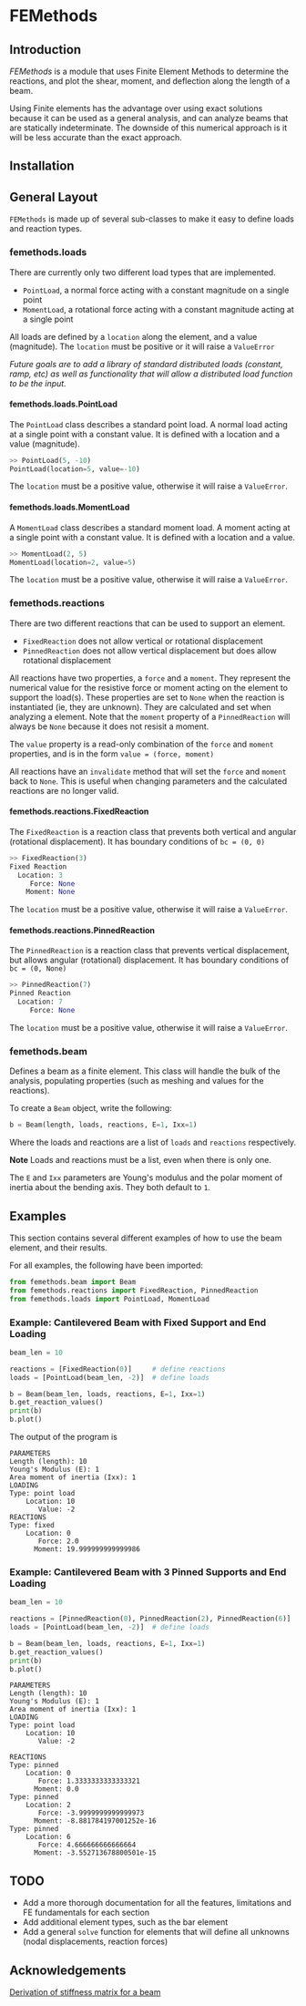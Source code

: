 # FEMethods

## Introduction
_FEMethods_ is a module that uses Finite Element Methods to determine the reactions, and plot the shear, moment, and deflection along the length of a beam.

Using Finite elements has the advantage over using exact solutions because it can be used as a general analysis, and can analyze beams that are statically indeterminate. The downside of this numerical approach is it will be less accurate than the exact approach.


## Installation


## General Layout

`FEMethods` is made up of several sub-classes to make it easy to define loads and reaction types.

### femethods.loads
There are currently only two different load types that are implemented.

 * `PointLoad`, a normal force acting with a constant magnitude on a single point
 * `MomentLoad`, a rotational force acting with a constant magnitude acting at a single point

All loads are defined by a `location` along the element, and a value (magnitude). The `location` must be positive or it will raise a `ValueError`

_Future goals are to add a library of standard distributed loads (constant, ramp, etc) as well as functionality that will allow a distributed load function to be the input._

#### femethods.loads.PointLoad
The `PointLoad` class describes a standard point load. A normal load acting at a single point with a constant value. It is defined with a location and a value (magnitude).

```python
>> PointLoad(5, -10)
PointLoad(location=5, value=-10)
```

The `location` must be a positive value, otherwise it will raise a `ValueError`.

#### femethods.loads.MomentLoad
A `MomentLoad` class describes a standard moment load. A moment acting at a single point with a constant value. It is defined with a location and a value.

```python
>> MomentLoad(2, 5)
MomentLoad(location=2, value=5)
```
The `location` must be a positive value, otherwise it will raise a `ValueError`.

### femethods.reactions

There are two different reactions that can be used to support an element.

  * `FixedReaction` does not allow vertical or rotational displacement
  * `PinnedReaction` does not allow vertical displacement but does allow rotational displacement

All reactions have two properties, a `force` and a `moment`. They represent the numerical value for the resistive force or moment acting on the element to support the load(s). These properties are set to `None` when the reaction is instantiated (ie, they are unknown). They are calculated and set when analyzing a element. Note that the `moment` property of a `PinnedReaction` will always be `None` because it does not resisit a moment.

The `value` property is a read-only combination of the `force` and `moment` properties, and is in the form `value = (force, moment)`

All reactions have an `invalidate` method that will set the `force` and `moment` back to `None`. This is useful when changing parameters and the calculated reactions are no longer valid.

#### femethods.reactions.FixedReaction
The `FixedReaction` is a reaction class that prevents both vertical and angular (rotational displacement). It has boundary conditions of `bc = (0, 0)`

```python
>> FixedReaction(3)
Fixed Reaction
  Location: 3
     Force: None
    Moment: None
```

The `location` must be a positive value, otherwise it will raise a `ValueError`.

#### femethods.reactions.PinnedReaction
The `PinnedReaction` is a reaction class that prevents vertical displacement, but allows angular (rotational) displacement. It has boundary conditions of `bc = (0, None)`

```python
>> PinnedReaction(7)
Pinned Reaction
  Location: 7
     Force: None
```

The `location` must be a positive value, otherwise it will raise a `ValueError`.

### femethods.beam
Defines a beam as a finite element. This class will handle the bulk of the analysis, populating properties (such as meshing and values for the reactions).

To create a `Beam` object, write the following:

```python
b = Beam(length, loads, reactions, E=1, Ixx=1)
```

Where the loads and reactions are a list of `loads` and `reactions` respectively.

**Note**
Loads and reactions must be a list, even when there is only one.

 The `E` and `Ixx` parameters are Young's modulus and the polar moment of inertia about the bending axis. They both default to `1`.

## Examples

This section contains several different examples of how to use the beam element, and their results.

For all examples, the following have been imported:

```python
from femethods.beam import Beam
from femethods.reactions import FixedReaction, PinnedReaction
from femethods.loads import PointLoad, MomentLoad

```

### Example: Cantilevered Beam with Fixed Support and End Loading

```python
beam_len = 10

reactions = [FixedReaction(0)]     # define reactions
loads = [PointLoad(beam_len, -2)]  # define loads

b = Beam(beam_len, loads, reactions, E=1, Ixx=1)
b.get_reaction_values()
print(b)
b.plot()
```
The output of the program is
```
PARAMETERS
Length (length): 10
Young's Modulus (E): 1
Area moment of inertia (Ixx): 1
LOADING
Type: point load
    Location: 10
       Value: -2
REACTIONS
Type: fixed
    Location: 0
       Force: 2.0
      Moment: 19.999999999999986
```

### Example: Cantilevered Beam with 3 Pinned Supports and End Loading

```python
beam_len = 10

reactions = [PinnedReaction(0), PinnedReaction(2), PinnedReaction(6)]     # define reactions
loads = [PointLoad(beam_len, -2)]  # define loads

b = Beam(beam_len, loads, reactions, E=1, Ixx=1)
b.get_reaction_values()
print(b)
b.plot()
```

```
PARAMETERS
Length (length): 10
Young's Modulus (E): 1
Area moment of inertia (Ixx): 1
LOADING
Type: point load
    Location: 10
       Value: -2

REACTIONS
Type: pinned
    Location: 0
       Force: 1.3333333333333321
      Moment: 0.0
Type: pinned
    Location: 2
       Force: -3.9999999999999973
      Moment: -8.881784197001252e-16
Type: pinned
    Location: 6
       Force: 4.666666666666664
      Moment: -3.552713678800501e-15
```


## TODO
 * Add a more thorough documentation for all the features, limitations and FE fundamentals for each section
 * Add additional element types, such as the bar element
 * Add a general `solve` function for elements that will define all unknowns (nodal displacements, reaction forces)

 ## Acknowledgements
[Derivation of stiffness matrix for a beam](https://www.12000.org/my_notes/stiffness_matrix/stiffness_matrix_report.htm#x1-50002.1.1)
